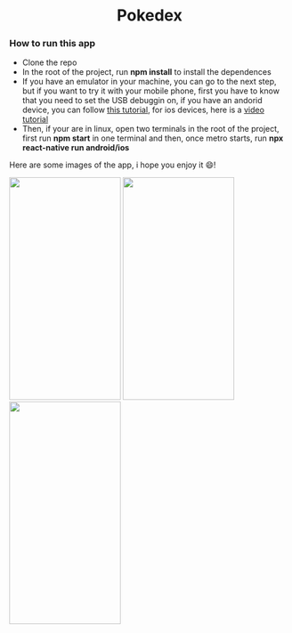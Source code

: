 <h1 align="center">Pokedex</h1>
<div>
  <h3>How to run this app</h3>
  <ul>
    <li>Clone the repo</li>
    <li>In the root of the project, run <strong>npm install</strong> to install the dependences</li> 
    <li>If you have an emulator in your machine, you can go to the next step, but if you want to try it with your mobile phone, first you have to know that you need to set the USB debuggin on, if you have an andorid device, you can follow <a href="https://www.microfocus.com/documentation/silk-test/210/en/silktestworkbench-help-en/GUID-BE1EA2BA-EFF2-4B2D-8F09-4BEE0947DFB2.html">this tutorial</a>, for ios devices, here is a <a href="https://www.youtube.com/watch?v=UBKqRyUXX2M">video tutorial</a></li>
    <li>Then, if your are in linux, open two terminals in the root of the project, first run <strong>npm start</strong> in one terminal and then, once metro starts, run <strong>npx react-native run android/ios</strong></li>
  </ul>
 
  <div>
    <p>Here are some images of the app, i hope you enjoy it 😄!</p>
  </div>
  <div >
<img src="https://media.giphy.com/media/JZIZwsB4qW5MDGvKZN/giphy.gif?cid=790b7611671dc4f8693f1a2d9e127b4c640d9660c42ab7a1&rid=giphy.gif&ct=g" display="inline" width="200" height="400"/>
<img src="https://media.giphy.com/media/zixHY3z8DUDV1TwP5K/giphy.gif?cid=790b7611f5baec32a1a34d6b65a959a59b4410b9d1738e84&rid=giphy.gif&ct=g" display="inline" width="200" height="400"/>
  <img src="https://media.giphy.com/media/Z7GNvo1eKg3jBuWlmy/giphy.gif?cid=790b761183724a1461bff762326fa3bb7ad66dbda5bb7d7a&rid=giphy.gif&ct=g" display="inline" width="200" height="400"/>
</div>
</div>
